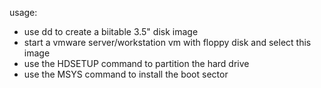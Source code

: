 usage:

- use dd to create a biitable 3.5" disk image
- start a vmware server/workstation vm with floppy disk and select this image
- use the HDSETUP command to partition the hard drive
- use the MSYS command to install the boot sector
